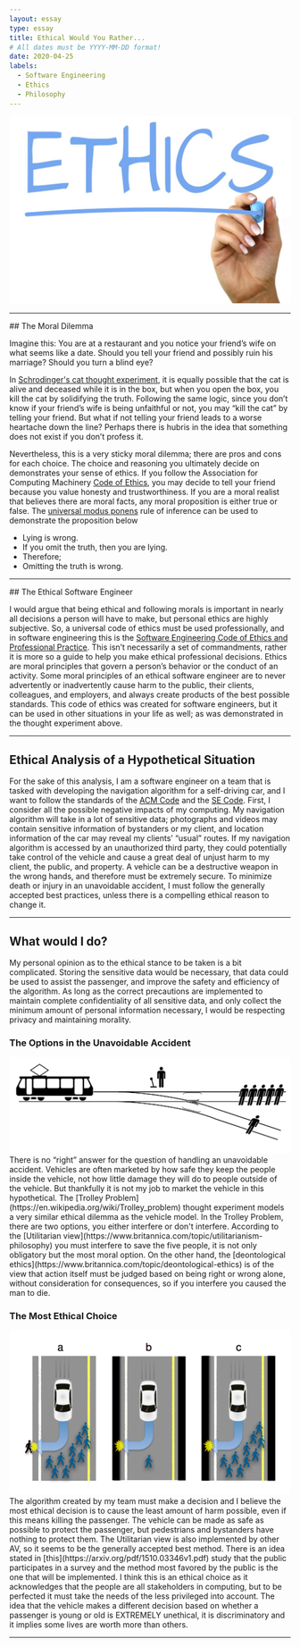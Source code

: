 ```yaml
---
layout: essay
type: essay
title: Ethical Would You Rather...
# All dates must be YYYY-MM-DD format!
date: 2020-04-25
labels:
  - Software Engineering
  - Ethics
  - Philosophy
---
```


<img class="ui medium centered image" src="/images/ethics.jpg">
<hr>
## The Moral Dilemma

Imagine this: You are at a restaurant and you notice your friend’s wife on what seems like a date. 
Should you tell your friend and possibly ruin his marriage? Should you turn a blind eye?

In [Schrodinger's cat thought experiment](https://news.berkeley.edu/2014/07/30/watching-schrodingers-cat-die/), it is equally possible that the cat is alive and deceased while it is in the box, but when you open the box, you kill the cat  by solidifying the truth. Following the same logic, since you don’t know if your friend’s wife is being unfaithful or not, you may “kill the cat” by telling your friend. But what if not telling your friend leads to a worse heartache down the line? Perhaps there is hubris in the idea that something does not exist if you don’t profess it.


Nevertheless, this is a very sticky moral dilemma; there are pros and cons for each choice. The choice and reasoning you ultimately decide on demonstrates your sense of ethics. If you follow the Association for Computing Machinery 
[Code of Ethics](https://www.acm.org/code-of-ethics), you may decide to tell your friend because you value honesty and trustworthiness. If you are a moral realist that believes there are moral facts, any moral proposition is either true or false. The [universal modus ponens](https://en.wikipedia.org/wiki/Modus_ponens)
rule of inference can be used to demonstrate the proposition below

- Lying is wrong. 
- If you omit the truth, then you are lying.
- Therefore;
- Omitting the truth is wrong. 

<hr>
## The Ethical Software Engineer

I would argue that being ethical and following morals is important in nearly all decisions a person will have to make, but personal ethics are highly subjective. So, a universal code of ethics must be used professionally, and in software engineering this is the  [Software Engineering Code of Ethics and Professional 
Practice](https://www.computer.org/education/code-of-ethics). This isn’t necessarily a set of commandments, rather it is more so a guide to help you make ethical professional decisions.
Ethics are moral principles that govern a person’s behavior or the conduct of an activity. Some moral principles of an ethical software engineer are to never advertently or inadvertently cause harm to the public, their clients, colleagues, and employers, and always create products of the best possible standards. This code of ethics was created for software engineers, but it can be used in other situations in your life as well; as was demonstrated in the thought experiment above.


<hr>


## Ethical Analysis of a Hypothetical Situation

For the sake of this analysis, I am a software engineer on a team that is tasked with developing the 
navigation algorithm for a self-driving car, and I want to follow the standards of the [ACM Code](https://www.acm.org/code-of-ethics) and the [SE Code](https://www.computer.org/education/code-of-ethics). First, I consider all the possible negative impacts of my computing. My navigation algorithm will take in a lot of sensitive data; photographs and videos may contain sensitive information of bystanders or my client, and location information of the car may reveal my clients’ “usual” routes. If my navigation algorithm is accessed by an unauthorized third party, they could potentially take control of the vehicle and cause a great deal of unjust harm to my client, the public, and property. A vehicle can be a destructive weapon in the wrong hands, and therefore must be extremely secure. To minimize death or injury in an unavoidable accident, I must follow the generally accepted best practices, unless there is a compelling ethical reason to change it.

<hr>

## What would I do?
My personal opinion as to the ethical stance to be taken is a bit complicated.
Storing the sensitive data would be necessary, that data could be used to assist the passenger, and improve the safety and efficiency of the algorithm. As long as the correct precautions are implemented to maintain complete confidentiality of all sensitive data, and only collect the minimum amount of personal information necessary, I would be respecting privacy and maintaining morality. 

### The Options in the Unavoidable Accident
<img class="ui large centered image" src="/images/Trolley_problem.png">
There is no “right” answer for the question of handling an unavoidable accident. 
Vehicles are often marketed by how safe they keep the people inside the vehicle, not how little 
damage they will do to people outside of the vehicle. But thankfully it is not my job to market the vehicle in this hypothetical.  The [Trolley Problem](https://en.wikipedia.org/wiki/Trolley_problem) thought experiment models a very similar ethical dilemma as the vehicle model. In the Trolley Problem, there are two options, you either interfere or don't interfere. According to the [Utilitarian view](https://www.britannica.com/topic/utilitarianism-philosophy) you must interfere to save the five people, it is not only obligatory but the most moral option. On the other hand, the [deontological ethics](https://www.britannica.com/topic/deontological-ethics) is of the view that action itself must be judged based on being right or wrong alone, without consideration for consequences, so if you interfere you caused the man to die. 

### The Most Ethical Choice
<img class="ui large centered image" src="/images/AIdiagram.png">
The algorithm created by my team must make a decision and I believe the most ethical decision is to cause the least amount of harm possible, even if this means killing the passenger. The vehicle can be made as safe as possible to protect the passenger, but pedestrians and bystanders have nothing to protect them. The Utilitarian view is also implemented by other AV, so it seems to be the generally accepted best method. There is an idea stated in [this](https://arxiv.org/pdf/1510.03346v1.pdf) study that the public participates in a survey and the method most favored by the public is the one that will be implemented. I think this is an ethical choice as it acknowledges that the people are all stakeholders in computing, but to be perfected it must take the needs of the less privileged into account. The idea that the vehicle makes a different decision based on whether a passenger is young or old is EXTREMELY unethical, it is discriminatory and it implies some lives are worth more than others.
	
<hr>

